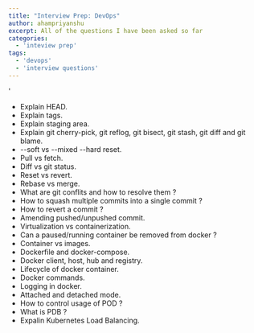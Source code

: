```yaml
---
title: "Interview Prep: DevOps"
author: ahampriyanshu
excerpt: All of the questions I have been asked so far
categories:
  - 'inteview prep'
tags:
  - 'devops'
  - 'interview questions'
---
```

'
* Explain HEAD.
* Explain tags.
* Explain staging area.
* Explain git cherry-pick, git reflog, git bisect, git stash, git diff and git blame. 
* --soft vs --mixed --hard reset.
* Pull vs fetch.
* Diff vs git status.
* Reset vs revert.
* Rebase vs merge.
* What are git conflits and how to resolve them ?
* How to squash multiple commits into a single commit ?
* How to revert a commit ? 
* Amending pushed/unpushed commit.
* Virtualization vs containerization.
* Can a paused/running container be removed from docker ?
* Container vs images.
* Dockerfile and docker-compose.
* Docker client, host, hub and registry.
* Lifecycle of docker container.
* Docker commands.
* Logging in docker.
* Attached and detached mode.
* How to control usage of POD ?
* What is PDB ?
* Expalin Kubernetes Load Balancing.